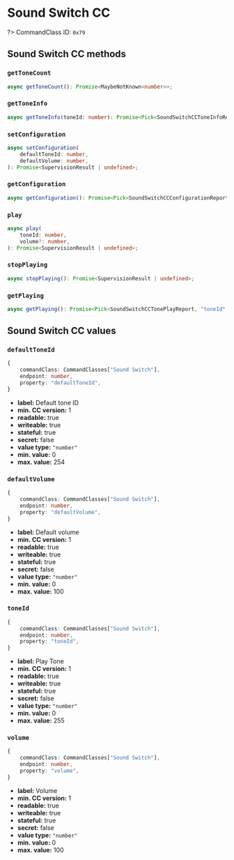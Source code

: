 # Sound Switch CC

?> CommandClass ID: `0x79`

## Sound Switch CC methods

### `getToneCount`

```ts
async getToneCount(): Promise<MaybeNotKnown<number>>;
```

### `getToneInfo`

```ts
async getToneInfo(toneId: number): Promise<Pick<SoundSwitchCCToneInfoReport, "duration" | "name"> | undefined>;
```

### `setConfiguration`

```ts
async setConfiguration(
	defaultToneId: number,
	defaultVolume: number,
): Promise<SupervisionResult | undefined>;
```

### `getConfiguration`

```ts
async getConfiguration(): Promise<Pick<SoundSwitchCCConfigurationReport, "defaultToneId" | "defaultVolume"> | undefined>;
```

### `play`

```ts
async play(
	toneId: number,
	volume?: number,
): Promise<SupervisionResult | undefined>;
```

### `stopPlaying`

```ts
async stopPlaying(): Promise<SupervisionResult | undefined>;
```

### `getPlaying`

```ts
async getPlaying(): Promise<Pick<SoundSwitchCCTonePlayReport, "toneId" | "volume"> | undefined>;
```

## Sound Switch CC values

### `defaultToneId`

```ts
{
	commandClass: CommandClasses["Sound Switch"],
	endpoint: number,
	property: "defaultToneId",
}
```

- **label:** Default tone ID
- **min. CC version:** 1
- **readable:** true
- **writeable:** true
- **stateful:** true
- **secret:** false
- **value type:** `"number"`
- **min. value:** 0
- **max. value:** 254

### `defaultVolume`

```ts
{
	commandClass: CommandClasses["Sound Switch"],
	endpoint: number,
	property: "defaultVolume",
}
```

- **label:** Default volume
- **min. CC version:** 1
- **readable:** true
- **writeable:** true
- **stateful:** true
- **secret:** false
- **value type:** `"number"`
- **min. value:** 0
- **max. value:** 100

### `toneId`

```ts
{
	commandClass: CommandClasses["Sound Switch"],
	endpoint: number,
	property: "toneId",
}
```

- **label:** Play Tone
- **min. CC version:** 1
- **readable:** true
- **writeable:** true
- **stateful:** true
- **secret:** false
- **value type:** `"number"`
- **min. value:** 0
- **max. value:** 255

### `volume`

```ts
{
	commandClass: CommandClasses["Sound Switch"],
	endpoint: number,
	property: "volume",
}
```

- **label:** Volume
- **min. CC version:** 1
- **readable:** true
- **writeable:** true
- **stateful:** true
- **secret:** false
- **value type:** `"number"`
- **min. value:** 0
- **max. value:** 100
